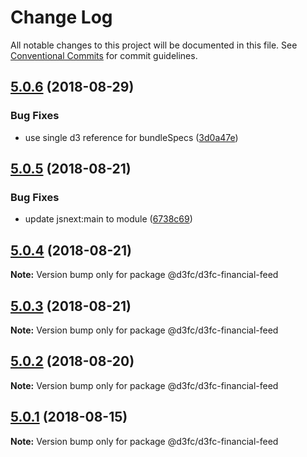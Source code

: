 # Change Log

All notable changes to this project will be documented in this file.
See [Conventional Commits](https://conventionalcommits.org) for commit guidelines.

<a name="5.0.6"></a>
## [5.0.6](https://github.com/d3fc/d3fc/compare/@d3fc/d3fc-financial-feed@5.0.5...@d3fc/d3fc-financial-feed@5.0.6) (2018-08-29)


### Bug Fixes

* use single d3 reference for bundleSpecs ([3d0a47e](https://github.com/d3fc/d3fc/commit/3d0a47e))




<a name="5.0.5"></a>
## [5.0.5](https://github.com/d3fc/d3fc/compare/@d3fc/d3fc-financial-feed@5.0.4...@d3fc/d3fc-financial-feed@5.0.5) (2018-08-21)


### Bug Fixes

* update jsnext:main to module ([6738c69](https://github.com/d3fc/d3fc/commit/6738c69))




<a name="5.0.4"></a>
## [5.0.4](https://github.com/d3fc/d3fc/compare/@d3fc/d3fc-financial-feed@5.0.3...@d3fc/d3fc-financial-feed@5.0.4) (2018-08-21)




**Note:** Version bump only for package @d3fc/d3fc-financial-feed

<a name="5.0.3"></a>
## [5.0.3](https://github.com/d3fc/d3fc-financial-feed/compare/@d3fc/d3fc-financial-feed@5.0.2...@d3fc/d3fc-financial-feed@5.0.3) (2018-08-21)




**Note:** Version bump only for package @d3fc/d3fc-financial-feed

<a name="5.0.2"></a>
## [5.0.2](https://github.com/d3fc/d3fc/compare/@d3fc/d3fc-financial-feed@5.0.1...@d3fc/d3fc-financial-feed@5.0.2) (2018-08-20)




**Note:** Version bump only for package @d3fc/d3fc-financial-feed

<a name="5.0.1"></a>
## [5.0.1](https://github.com/d3fc/d3fc/compare/@d3fc/d3fc-financial-feed@5.0.0...@d3fc/d3fc-financial-feed@5.0.1) (2018-08-15)




**Note:** Version bump only for package @d3fc/d3fc-financial-feed
